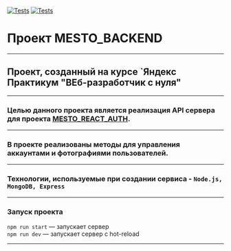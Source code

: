 [![Tests](../../actions/workflows/tests-13-sprint.yml/badge.svg)](../../actions/workflows/tests-13-sprint.yml) [![Tests](../../actions/workflows/tests-14-sprint.yml/badge.svg)](../../actions/workflows/tests-14-sprint.yml)
# Проект MESTO_BACKEND
---

## Проект, созданный на курсе `Яндекс Практикум "ВЕб-разработчик с нуля"
***
### Целью данного проекта является реализация API сервера для проекта [MESTO_REACT_AUTH](https://github.com/PolinaLashchanka/react-mesto-auth).
***
### В проекте реализованы методы для управления аккаунтами и фотографиями пользователей.
***
### Технологии, используемые при создании сервиса - `Node.js, MongoDB, Express`
***
### Запуск проекта
`npm run start` — запускает сервер   
`npm run dev` — запускает сервер с hot-reload
***

